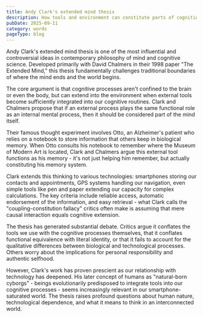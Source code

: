 ```yaml
---
title: Andy Clark's extended mind thesis
description: How tools and environment can constitute parts of cognition
pubDate: 2025-09-11
category: words
pageType: blog
---
```


Andy Clark's extended mind thesis is one of the most influential and controversial ideas in contemporary philosophy of mind and cognitive science. Developed primarily with David Chalmers in their 1998 paper "The Extended Mind," this thesis fundamentally challenges traditional boundaries of where the mind ends and the world begins.

The core argument is that cognitive processes aren't confined to the brain or even the body, but can extend into the environment when external tools become sufficiently integrated into our cognitive routines. Clark and Chalmers propose that if an external process plays the same functional role as an internal mental process, then it should be considered part of the mind itself.

Their famous thought experiment involves Otto, an Alzheimer's patient who relies on a notebook to store information that others keep in biological memory. When Otto consults his notebook to remember where the Museum of Modern Art is located, Clark and Chalmers argue this external tool functions as his memory - it's not just helping him remember, but actually constituting his memory system.

Clark extends this thinking to various technologies: smartphones storing our contacts and appointments, GPS systems handling our navigation, even simple tools like pen and paper extending our capacity for complex calculations. The key criteria include reliable access, automatic endorsement of the information, and easy retrieval - what Clark calls the "coupling-constitution fallacy" critics often make is assuming that mere causal interaction equals cognitive extension.

The thesis has generated substantial debate. Critics argue it conflates the tools we use with the cognitive processes themselves, that it conflates functional equivalence with literal identity, or that it fails to account for the qualitative differences between biological and technological processes. Others worry about the implications for personal responsibility and authentic selfhood.

However, Clark's work has proven prescient as our relationship with technology has deepened. His later concept of humans as "natural-born cyborgs" - beings evolutionarily predisposed to integrate tools into our cognitive processes - seems increasingly relevant in our smartphone-saturated world. The thesis raises profound questions about human nature, technological dependence, and what it means to think in an interconnected world.
